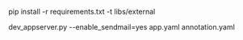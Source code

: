 pip install -r requirements.txt -t libs/external

dev_appserver.py --enable_sendmail=yes app.yaml annotation.yaml
